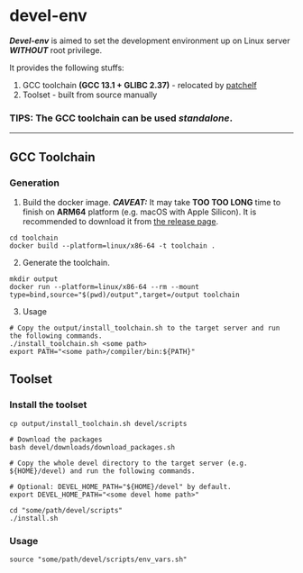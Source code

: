 # devel-env

_**Devel-env**_ is aimed to set the development environment up on Linux server _**WITHOUT**_ root privilege.

It provides the following stuffs:
1. GCC toolchain **(GCC 13.1 + GLIBC 2.37)** - relocated by [patchelf](https://github.com/NixOS/patchelf)
2. Toolset - built from source manually

### TIPS: The GCC toolchain can be used *standalone*.

---

## GCC Toolchain

### Generation
1. Build the docker image. _**CAVEAT:**_ It may take **TOO TOO LONG** time to finish on **ARM64** platform (e.g. macOS with Apple Silicon). It is recommended to download it from [the release page](https://github.com/adonis0147/devel-env/releases).
```shell
cd toolchain
docker build --platform=linux/x86-64 -t toolchain .
```
2. Generate the toolchain.
```shell
mkdir output
docker run --platform=linux/x86-64 --rm --mount type=bind,source="$(pwd)/output",target=/output toolchain
```
3. Usage
```shell
# Copy the output/install_toolchain.sh to the target server and run the following commands.
./install_toolchain.sh <some path>
export PATH="<some path>/compiler/bin:${PATH}"
```

## Toolset
### Install the toolset
```shell
cp output/install_toolchain.sh devel/scripts

# Download the packages
bash devel/downloads/download_packages.sh

# Copy the whole devel directory to the target server (e.g. ${HOME}/devel) and run the following commands.

# Optional: DEVEL_HOME_PATH="${HOME}/devel" by default.
export DEVEL_HOME_PATH="<some devel home path>"

cd "some/path/devel/scripts"
./install.sh
```
### Usage
```shell
source "some/path/devel/scripts/env_vars.sh"
```
